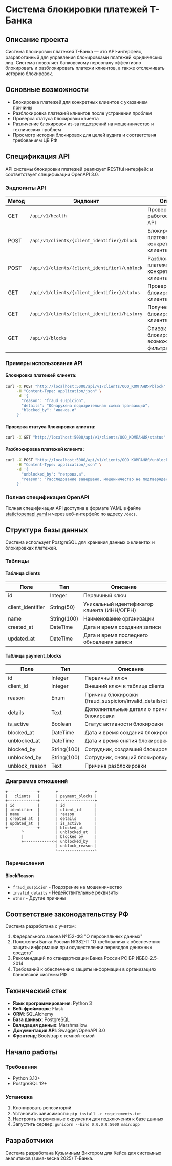 # Система блокировки платежей Т-Банка

## Описание проекта

Система блокировки платежей Т-Банка — это API-интерфейс, разработанный для управления блокировками платежей юридических лиц. Система позволяет банковскому персоналу эффективно блокировать и разблокировать платежи клиентов, а также отслеживать историю блокировок.

## Основные возможности

- Блокировка платежей для конкретных клиентов с указанием причины
- Разблокировка платежей клиентов после устранения проблем
- Проверка статуса блокировки клиента
- Различение блокировок из-за подозрений на мошенничество и технических проблем
- Просмотр истории блокировок для целей аудита и соответствия требованиям ЦБ РФ

## Спецификация API

API системы блокировки платежей реализует RESTful интерфейс и соответствует спецификации OpenAPI 3.0.

### Эндпоинты API

| Метод | Эндпоинт                                 | Описание                                                      |
|-------|------------------------------------------|---------------------------------------------------------------|
| GET   | `/api/v1/health`                         | Проверка работоспособности API                                |
| POST  | `/api/v1/clients/{client_identifier}/block` | Блокировка платежей для конкретного клиента                |
| POST  | `/api/v1/clients/{client_identifier}/unblock` | Разблокировка платежей для конкретного клиента          |
| GET   | `/api/v1/clients/{client_identifier}/status` | Проверка статуса блокировки клиента                      |
| GET   | `/api/v1/clients/{client_identifier}/history` | Получение истории блокировок для клиента                |
| GET   | `/api/v1/blocks`                         | Список всех блокировок с возможностью фильтрации              |

### Примеры использования API

#### Блокировка платежей клиента:

```bash
curl -X POST "http://localhost:5000/api/v1/clients/ООО_КОМПАНИЯ/block" \
     -H "Content-Type: application/json" \
     -d '{
       "reason": "fraud_suspicion",
       "details": "Обнаружена подозрительная схема транзакций",
       "blocked_by": "иванов.и"
     }'
```

#### Проверка статуса блокировки клиента:

```bash
curl -X GET "http://localhost:5000/api/v1/clients/ООО_КОМПАНИЯ/status"
```

#### Разблокировка платежей клиента:

```bash
curl -X POST "http://localhost:5000/api/v1/clients/ООО_КОМПАНИЯ/unblock" \
     -H "Content-Type: application/json" \
     -d '{
       "unblocked_by": "петрова.а",
       "reason": "Расследование завершено, мошенничество не подтверждено"
     }'
```

### Полная спецификация OpenAPI

Полная спецификация API доступна в формате YAML в файле [static/openapi.yaml](static/openapi.yaml) и через веб-интерфейс по адресу `/docs`.

## Структура базы данных

Система использует PostgreSQL для хранения данных о клиентах и блокировках платежей.

### Таблицы

#### Таблица clients

| Поле             | Тип         | Описание                                               |
|------------------|-------------|--------------------------------------------------------|
| id               | Integer     | Первичный ключ                                         |
| client_identifier| String(50)  | Уникальный идентификатор клиента (ИНН/ОГРН)            |
| name             | String(100) | Наименование организации                               |
| created_at       | DateTime    | Дата и время создания записи                           |
| updated_at       | DateTime    | Дата и время последнего обновления записи              |

#### Таблица payment_blocks

| Поле             | Тип         | Описание                                               |
|------------------|-------------|--------------------------------------------------------|
| id               | Integer     | Первичный ключ                                         |
| client_id        | Integer     | Внешний ключ к таблице clients                         |
| reason           | Enum        | Причина блокировки (fraud_suspicion/invalid_details/other) |
| details          | Text        | Дополнительные детали о причине блокировки             |
| is_active        | Boolean     | Статус активности блокировки                           |
| blocked_at       | DateTime    | Дата и время создания блокировки                       |
| unblocked_at     | DateTime    | Дата и время снятия блокировки                         |
| blocked_by       | String(100) | Сотрудник, создавший блокировку                        |
| unblocked_by     | String(100) | Сотрудник, снявший блокировку                          |
| unblock_reason   | Text        | Причина разблокировки                                  |

### Диаграмма отношений

```
+-------------+       +----------------+
|   clients   |       | payment_blocks |
+-------------+       +----------------+
| id          |       | id             |
| identifier  |       | client_id      |
| name        |       | reason         |
| created_at  |       | details        |
| updated_at  |       | is_active      |
+-------------+       | blocked_at     |
       ^              | unblocked_at   |
       |              | blocked_by     |
       +------------->| unblocked_by   |
                      | unblock_reason |
                      +----------------+
```

### Перечисления

#### BlockReason

- `fraud_suspicion` - Подозрение на мошенничество
- `invalid_details` - Недействительные реквизиты
- `other` - Другие причины

## Соответствие законодательству РФ

Система разработана с учетом:

1. Федерального закона №152-ФЗ "О персональных данных"
2. Положения Банка России №382-П "О требованиях к обеспечению защиты информации при осуществлении переводов денежных средств"
3. Рекомендаций по стандартизации Банка России РС БР ИББС-2.5-2014
4. Требований к обеспечению защиты информации в организациях банковской системы РФ

## Технический стек

- **Язык программирования**: Python 3
- **Веб-фреймворк**: Flask
- **ORM**: SQLAlchemy
- **База данных**: PostgreSQL
- **Валидация данных**: Marshmallow
- **Документация API**: Swagger/OpenAPI 3.0
- **Фронтенд**: Bootstrap с темной темой

## Начало работы

### Требования

- Python 3.10+
- PostgreSQL 12+

### Установка

1. Клонировать репозиторий
2. Установить зависимости: `pip install -r requirements.txt`
3. Настроить переменные окружения для подключения к базе данных
4. Запустить сервер: `gunicorn --bind 0.0.0.0:5000 main:app`

## Разработчики

Система разработана Кузьминым Виктором для Кейса для системных аналитиков (зима-весна 2025) Т-Банка.
